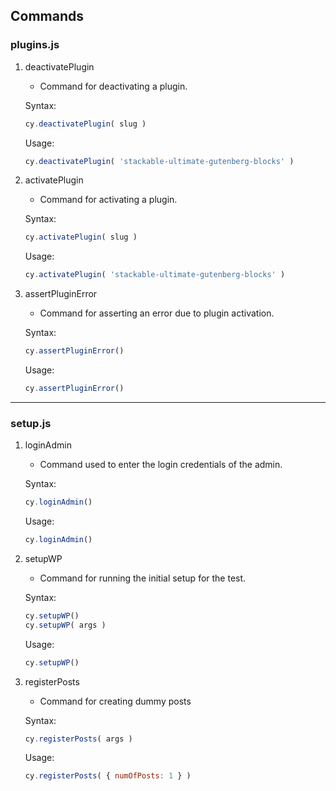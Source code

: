 ## Commands
### plugins.js

1. deactivatePlugin
    - Command for deactivating a plugin.

    Syntax:

    ```jsx
    cy.deactivatePlugin( slug )
    ```

    Usage:

    ```jsx
    cy.deactivatePlugin( 'stackable-ultimate-gutenberg-blocks' )
    ```

2. activatePlugin
    - Command for activating a plugin.

    Syntax:

    ```jsx
    cy.activatePlugin( slug )
    ```

    Usage:

    ```jsx
    cy.activatePlugin( 'stackable-ultimate-gutenberg-blocks' )
    ```

3. assertPluginError
    - Command for asserting an error due to plugin activation.

    Syntax:

    ```jsx
    cy.assertPluginError()
    ```

    Usage:

    ```jsx
    cy.assertPluginError()
    ```

---

### setup.js

1. loginAdmin
    - Command used to enter the login credentials of the admin.

    Syntax:

    ```jsx
    cy.loginAdmin()
    ```

    Usage:

    ```jsx
    cy.loginAdmin()
    ```

2. setupWP
    - Command for running the initial setup for the test.

    Syntax:

    ```jsx
    cy.setupWP()
    cy.setupWP( args )
    ```

    Usage:

    ```jsx
    cy.setupWP()
    ```

3. registerPosts
    - Command for creating dummy posts

    Syntax:

    ```jsx
    cy.registerPosts( args )
    ```

    Usage:

    ```jsx
    cy.registerPosts( { numOfPosts: 1 } )
    ```
